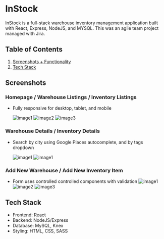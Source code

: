 # InStock

InStock is a full-stack warehouse inventory management application built with React, Express, NodeJS, and MYSQL. This was an agile team project managed with Jira.

## Table of Contents

1. [Screenshots + Functionality](#screenshots)
2. [Tech Stack](#tech-stack)

## Screenshots

### Homepage / Warehouse Listings / Inventory Listings

- Fully responsive for desktop, tablet, and mobile

  ![image1](https://user-images.githubusercontent.com/107284019/211250255-4ef4df93-18f7-44c9-ba87-c35018ddc55b.png)
  ![image2](https://user-images.githubusercontent.com/107284019/211255027-846bb982-20d6-43f5-ab26-413a2199e5cd.png)
  ![image3](https://user-images.githubusercontent.com/107284019/211250116-f0f69787-cae5-4a2f-91df-55e0d0eb2929.png)

### Warehouse Details / Inventory Details

- Search by city using Google Places autocomplete, and by tags dropdown

  ![image1](https://user-images.githubusercontent.com/107284019/211252349-00c62bf2-cf38-4ee4-b40f-0407576c02c4.png)
  ![image1](https://user-images.githubusercontent.com/107284019/211252339-6090b765-2e62-4709-9b53-21c06319319a.png)

### Add New Warehouse / Add New Inventory Item

- Form uses controlled controlled components with validation
  ![image1](https://user-images.githubusercontent.com/107284019/211253089-627f3670-a645-4d64-8ff1-3de45501e82d.png)
  ![image2](https://user-images.githubusercontent.com/107284019/211253092-13a6748f-1b7b-4bb3-85bc-dfbe84205489.png)
  ![image3](https://user-images.githubusercontent.com/107284019/211253102-eafa129b-2e2a-45e5-8d54-3498a0441d00.png)

## Tech Stack

- Frontend: React
- Backend: NodeJS/Express
- Database: MySQL, Knex
- Styling: HTML, CSS, SASS
